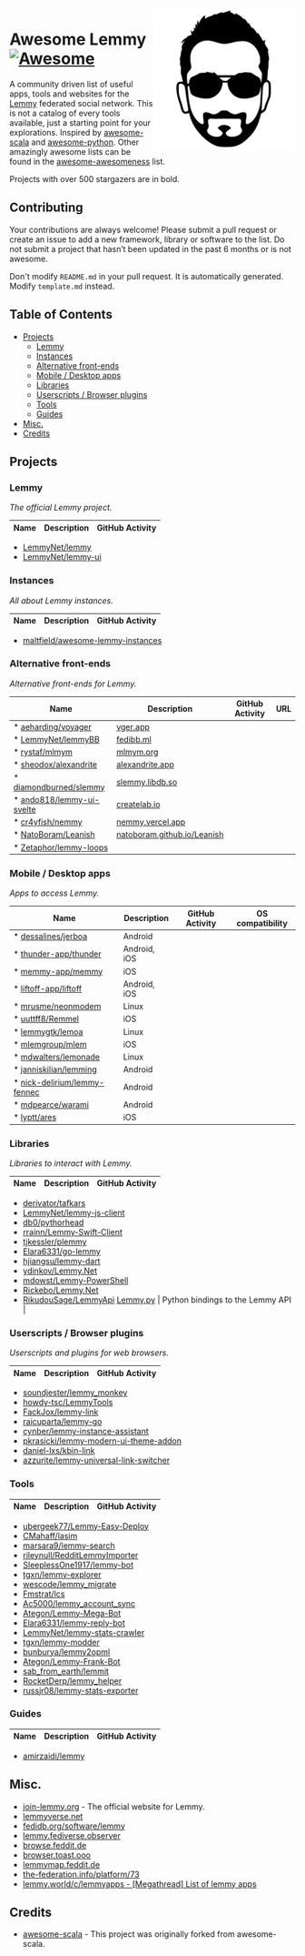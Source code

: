 <img width="250" src="https://raw.githubusercontent.com/LemmyNet/lemmy-ui/main/src/assets/icons/favicon.svg" alt="awesome-lemmy" align=right>

Awesome Lemmy [![Awesome](https://cdn.rawgit.com/sindresorhus/awesome/d7305f38d29fed78fa85652e3a63e154dd8e8829/media/badge.svg)](https://github.com/sindresorhus/awesome)
=============

A community driven list of useful apps, tools and websites for the [Lemmy](https://join-lemmy.org/) federated social network. This is not a catalog of every tools available, just a starting point for your explorations. Inspired by [awesome-scala](https://github.com/lauris/awesome-scala) and [awesome-python](https://github.com/vinta/awesome-python). Other amazingly awesome lists can be found in the [awesome-awesomeness](https://github.com/bayandin/awesome-awesomeness) list.

Projects with over 500 stargazers are in bold.

## Contributing

Your contributions are always welcome! Please submit a pull request or create an issue to add a new framework, library or software to the list. Do not submit a project that hasn’t been updated in the past 6 months or is not awesome.

Don't modify `README.md` in your pull request. It is automatically generated. Modify `template.md` instead.

## Table of Contents

- [Projects](#projects)
  - [Lemmy](#lemmy)
  - [Instances](#instances)
  - [Alternative front-ends](#alternative-front-ends)
  - [Mobile / Desktop apps](#mobile--desktop-apps)
  - [Libraries](#libraries)
  - [Userscripts / Browser plugins](#userscripts--browser-plugins)
  - [Tools](#tools)
  - [Guides](#guides)
- [Misc.](#misc)
- [Credits](#credits)

## Projects

### Lemmy

*The official Lemmy project.*

Name | Description | GitHub Activity
---- | ----------- | ---------------
* [LemmyNet/lemmy](@ghRepo)
* [LemmyNet/lemmy-ui](@ghRepo)

### Instances

*All about Lemmy instances.*

Name | Description | GitHub Activity
---- | ----------- | ---------------
* [maltfield/awesome-lemmy-instances](@ghRepo)

### Alternative front-ends

*Alternative front-ends for Lemmy.*

Name | Description | GitHub Activity | URL
---- | ----------- | --------------- | ---
* [aeharding/voyager](@ghRepo) | [vger.app](https://vger.app/)
* [LemmyNet/lemmyBB](@ghRepo) | [fedibb.ml](https://fedibb.ml/)
* [rystaf/mlmym](@ghRepo) | [mlmym.org](https://mlmym.org/)
* [sheodox/alexandrite](@ghRepo) | [alexandrite.app](https://alexandrite.app/)
* [diamondburned/slemmy](@ghRepo) | [slemmy.libdb.so](https://slemmy.libdb.so/)
* [ando818/lemmy-ui-svelte](@ghRepo) | [createlab.io](https://createlab.io/)
* [cr4yfish/nemmy](@ghRepo) | [nemmy.vercel.app](https://nemmy.app/)
* [NatoBoram/Leanish](@ghRepo) | [natoboram.github.io/Leanish](https://natoboram.github.io/Leanish)
* [Zetaphor/lemmy-loops](@ghRepo) |

### Mobile / Desktop apps

*Apps to access Lemmy.*

Name | Description | GitHub Activity | OS compatibility
---- | ----------- | --------------- | ----------------
* [dessalines/jerboa](@ghRepo) | Android
* [thunder-app/thunder](@ghRepo) | Android, iOS
* [memmy-app/memmy](@ghRepo) | iOS
* [liftoff-app/liftoff](@ghRepo) | Android, iOS
* [mrusme/neonmodem](@ghRepo) | Linux
* [uuttff8/Remmel](@ghRepo) | iOS
* [lemmygtk/lemoa](@ghRepo) | Linux
* [mlemgroup/mlem](@ghRepo) | iOS
* [mdwalters/lemonade](@ghRepo) | Linux
* [janniskilian/lemming](@ghRepo) | Android
* [nick-delirium/lemmy-fennec](@ghRepo) | Android
* [mdpearce/warami](@ghRepo) | Android
* [lyptt/ares](@ghRepo) | iOS

### Libraries

*Libraries to interact with Lemmy.*

Name | Description | GitHub Activity
---- | ----------- | ---------------
* [derivator/tafkars](@ghRepo)
* [LemmyNet/lemmy-js-client](@ghRepo)
* [db0/pythorhead](@ghRepo)
* [rrainn/Lemmy-Swift-Client](@ghRepo)
* [tjkessler/plemmy](@ghRepo)
* [Elara6331/go-lemmy](@ghRepo)
* [hjiangsu/lemmy-dart](@ghRepo)
* [ydinkov/Lemmy.Net](@ghRepo)
* [mdowst/Lemmy-PowerShell](@ghRepo)
* [Rickebo/Lemmy.Net](@ghRepo)
* [RikudouSage/LemmyApi](@ghRepo)
[Lemmy.py](https://codeberg.org/retiolus/Lemmy.py) | Python bindings to the Lemmy API |

### Userscripts / Browser plugins

*Userscripts and plugins for web browsers.*

Name | Description | GitHub Activity
---- | ----------- | ---------------
* [soundjester/lemmy_monkey](@ghRepo)
* [howdy-tsc/LemmyTools](@ghRepo)
* [FackJox/lemmy-link](@ghRepo)
* [raicuparta/lemmy-go](@ghRepo)
* [cynber/lemmy-instance-assistant](@ghRepo)
* [pkrasicki/lemmy-modern-ui-theme-addon](@ghRepo)
* [daniel-lxs/kbin-link](@ghRepo)
* [azzurite/lemmy-universal-link-switcher](@glRepo)

### Tools

Name | Description | GitHub Activity
---- | ----------- | ---------------
* [ubergeek77/Lemmy-Easy-Deploy](@ghRepo)
* [CMahaff/lasim](@ghRepo)
* [marsara9/lemmy-search](@ghRepo)
* [rileynull/RedditLemmyImporter](@ghRepo)
* [SleeplessOne1917/lemmy-bot](@ghRepo)
* [tgxn/lemmy-explorer](@ghRepo)
* [wescode/lemmy_migrate](@ghRepo)
* [Fmstrat/lcs](@ghRepo)
* [Ac5000/lemmy_account_sync](@ghRepo)
* [Ategon/Lemmy-Mega-Bot](@ghRepo)
* [Elara6331/lemmy-reply-bot](@ghRepo)
* [LemmyNet/lemmy-stats-crawler](@ghRepo)
* [tgxn/lemmy-modder](@ghRepo)
* [bunburya/lemmy2opml](@ghRepo)
* [Ategon/Lemmy-Frank-Bot](@ghRepo)
* [sab_from_earth/lemmit](@glRepo)
* [RocketDerp/lemmy_helper](@ghRepo)
* [russjr08/lemmy-stats-exporter](@ghRepo)

### Guides

Name | Description | GitHub Activity
---- | ----------- | ---------------
* [amirzaidi/lemmy](@ghRepo)

## Misc.

* [join-lemmy.org](https://join-lemmy.org/) - The official website for Lemmy.
* [lemmyverse.net](https://lemmyverse.net)
* [fedidb.org/software/lemmy](https://fedidb.org/software/lemmy)
* [lemmy.fediverse.observer](https://lemmy.fediverse.observer/list)
* [browse.feddit.de](https://browse.feddit.de/)
* [browser.toast.ooo](https://browse.toast.ooo/communities)
* [lemmymap.feddit.de](https://lemmymap.feddit.de/)
* [the-federation.info/platform/73](https://the-federation.info/platform/73)
* [lemmy.world/c/lemmyapps - [Megathread] List of lemmy apps](https://lemmy.world/post/465785)

## Credits

* [awesome-scala](https://github.com/lauris/awesome-scala) - This project was originally forked from awesome-scala.
